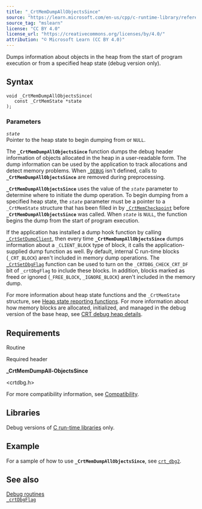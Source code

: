 ```yaml
---
title: "_CrtMemDumpAllObjectsSince"
source: "https://learn.microsoft.com/en-us/cpp/c-runtime-library/reference/crtmemdumpallobjectssince?view=msvc-170"
source_tag: "mslearn"
license: "CC BY 4.0"
license_url: "https://creativecommons.org/licenses/by/4.0/"
attribution: "© Microsoft Learn (CC BY 4.0)"
---
```

Dumps information about objects in the heap from the start of program execution or from a specified heap state (debug version only).

## Syntax

```
void _CrtMemDumpAllObjectsSince(
   const _CrtMemState *state
);
```

### Parameters

_`state`_  
Pointer to the heap state to begin dumping from or `NULL`.

The **`_CrtMemDumpAllObjectsSince`** function dumps the debug header information of objects allocated in the heap in a user-readable form. The dump information can be used by the application to track allocations and detect memory problems. When [`_DEBUG`](https://learn.microsoft.com/en-us/cpp/c-runtime-library/debug?view=msvc-170) isn't defined, calls to **`_CrtMemDumpAllObjectsSince`** are removed during preprocessing.

**`_CrtMemDumpAllObjectsSince`** uses the value of the _`state`_ parameter to determine where to initiate the dump operation. To begin dumping from a specified heap state, the _`state`_ parameter must be a pointer to a `_CrtMemState` structure that has been filled in by [`_CrtMemCheckpoint`](https://learn.microsoft.com/en-us/cpp/c-runtime-library/reference/crtmemcheckpoint?view=msvc-170) before **`_CrtMemDumpAllObjectsSince`** was called. When _`state`_ is `NULL`, the function begins the dump from the start of program execution.

If the application has installed a dump hook function by calling [`_CrtSetDumpClient`](https://learn.microsoft.com/en-us/cpp/c-runtime-library/reference/crtsetdumpclient?view=msvc-170), then every time **`_CrtMemDumpAllObjectsSince`** dumps information about a `_CLIENT_BLOCK` type of block, it calls the application-supplied dump function as well. By default, internal C run-time blocks (`_CRT_BLOCK`) aren't included in memory dump operations. The [`_CrtSetDbgFlag`](https://learn.microsoft.com/en-us/cpp/c-runtime-library/reference/crtsetdbgflag?view=msvc-170) function can be used to turn on the `_CRTDBG_CHECK_CRT_DF` bit of `_crtDbgFlag` to include these blocks. In addition, blocks marked as freed or ignored (`_FREE_BLOCK`, `_IGNORE_BLOCK`) aren't included in the memory dump.

For more information about heap state functions and the `_CrtMemState` structure, see [Heap state reporting functions](https://learn.microsoft.com/en-us/cpp/c-runtime-library/crt-debug-heap-details?view=msvc-170#heap-state-reporting-functions). For more information about how memory blocks are allocated, initialized, and managed in the debug version of the base heap, see [CRT debug heap details](https://learn.microsoft.com/en-us/cpp/c-runtime-library/crt-debug-heap-details?view=msvc-170).

## Requirements

Routine

Required header

**\_CrtMemDumpAll-ObjectsSince**

<crtdbg.h>

For more compatibility information, see [Compatibility](https://learn.microsoft.com/en-us/cpp/c-runtime-library/compatibility?view=msvc-170).

## Libraries

Debug versions of [C run-time libraries](https://learn.microsoft.com/en-us/cpp/c-runtime-library/crt-library-features?view=msvc-170) only.

## Example

For a sample of how to use **`_CrtMemDumpAllObjectsSince`**, see [`crt_dbg2`](https://github.com/Microsoft/VCSamples/tree/master/VC2010Samples/crt/crt_dbg2).

## See also

[Debug routines](https://learn.microsoft.com/en-us/cpp/c-runtime-library/debug-routines?view=msvc-170)  
[`_crtDbgFlag`](https://learn.microsoft.com/en-us/cpp/c-runtime-library/crtdbgflag?view=msvc-170)
